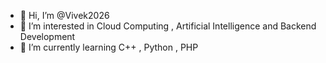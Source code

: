 - 👋 Hi, I’m @Vivek2026
- 👀 I’m interested in Cloud Computing , Artificial Intelligence and Backend Development 
- 🌱 I’m currently learning C++ , Python , PHP

<!---
Vivek2026/Vivek2026 is a ✨ special ✨ repository because its `README.md` (this file) appears on your GitHub profile.
You can click the Preview link to take a look at your changes.
--->

